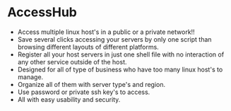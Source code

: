 # AccessHub

* Access multiple linux host's in a public or a private network!!
* Save several clicks accessing your servers by only one script than browsing different layouts of different platforms.
* Register all your host servers in just one shell file with no interaction of any other service outside of the host.
* Designed for all of type of business who have too many linux host's to manage.
* Organize all of them with server type's and region.
* Use password or private ssh key's to access.
* All with easy usability and security.



